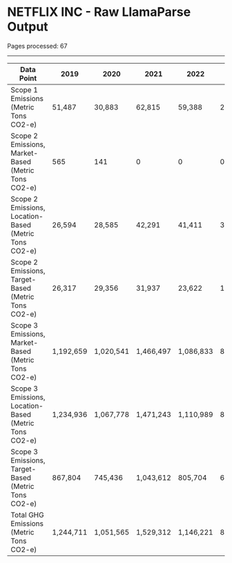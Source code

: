 # NETFLIX INC - Raw LlamaParse Output

Pages processed: 67

---

| Data Point                                             | 2019      | 2020      | 2021      | 2022      | 2023      |
|-------------------------------------------------------|-----------|-----------|-----------|-----------|-----------|
| Scope 1 Emissions (Metric Tons CO2-e)                 | 51,487    | 30,883    | 62,815    | 59,388    | 25,790    |
| Scope 2 Emissions, Market-Based (Metric Tons CO2-e)   | 565       | 141       | 0         | 0         | 0         |
| Scope 2 Emissions, Location-Based (Metric Tons CO2-e)  | 26,594    | 28,585    | 42,291    | 41,411    | 30,303    |
| Scope 2 Emissions, Target-Based (Metric Tons CO2-e)    | 26,317    | 29,356    | 31,937    | 23,622    | 15,281    |
| Scope 3 Emissions, Market-Based (Metric Tons CO2-e)    | 1,192,659 | 1,020,541 | 1,466,497 | 1,086,833 | 817,317   |
| Scope 3 Emissions, Location-Based (Metric Tons CO2-e)   | 1,234,936 | 1,067,778 | 1,471,243 | 1,110,989 | 840,778   |
| Scope 3 Emissions, Target-Based (Metric Tons CO2-e)     | 867,804   | 745,436   | 1,043,612 | 805,704   | 646,848   |
| Total GHG Emissions (Metric Tons CO2-e)                 | 1,244,711 | 1,051,565 | 1,529,312 | 1,146,221 | 843,107   |